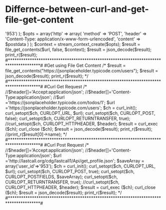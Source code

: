 # Differnce-between-curl-and-get-file-get-content


<?php 

/*

# Differnce between curl and get file get content
=================================================

1. Curl is a much faster alternative to file_get_contents.

2. file_get_contents - It is a function to get the contents of a file but  curl - It is a library to do more operations,
   for example get the contents like file_get_contents, sending and receiving data from one site to another site.
   
3. it also supports different types of protocols like http, https, ftp, gopher, telnet, dict, file, and ldap. 
curl also supports HTTPS certificates, HTTP POST, HTTP PUT, FTP uploading HTTP form based upload, proxies, cookies.



*/

#**************************************************************************************#

	#Post using File Get Content
	
	$url= 'http://lastcall.org/cdg/lastcall1/Api/get_profile.json';
	
	
	$postdata = http_build_query(
    array('user_id'=>'953')
	);

	$opts = array('http' =>
		array(
			'method'  => 'POST',
			'header'  => 'Content-Type: application/x-www-form-urlencoded',
			'content' => $postdata
		)
	);

	$context  = stream_context_create($opts);

	$result = file_get_contents($url, false, $context);
	$result = json_decode($result);
	print_r($result);


#**************************************************************************************#
    
	#Get using File Get Content
	
	/*
	$result = file_get_contents("https://jsonplaceholder.typicode.com/users");
	$result = json_decode($result);
	print_r($result); 
	*/


#**************************************************************************************#

	#Curl Get Request
	
	/*
	//$header[]='Accept:application/json';
	//$header[]='Content-Type:application/json';


	//$url ='https://jsonplaceholder.typicode.com/todos/1';
	$url ='https://jsonplaceholder.typicode.com/users';


	$ch = curl_init();
    curl_setopt($ch, CURLOPT_URL, $url);
	curl_setopt($ch, CURLOPT_POST, false);
	curl_setopt($ch, CURLOPT_RETURNTRANSFER, true);
	//curl_setopt($ch, CURLOPT_HTTPHEADER, $header);

	$result = curl_exec ($ch);
	curl_close ($ch);
	$result = json_decode($result);
	print_r($result); 
	//print_r($result[0]->name); 
	*/
	
#**************************************************************************************#

	#Curl Post Request
	
	/*
	//$header[]='Accept:application/json';
	//$header[]='Content-Type:application/json';

	$url ='http://lastcall.org/cdg/lastcall1/Api/get_profile.json';

	$saveArray = array('user_id'=>'953');
	$ch = curl_init();
    curl_setopt($ch, CURLOPT_URL, $url);
	curl_setopt($ch, CURLOPT_POST, true);
	curl_setopt($ch, CURLOPT_POSTFIELDS, $saveArray);
	curl_setopt($ch, CURLOPT_RETURNTRANSFER, true);
	//curl_setopt($ch, CURLOPT_HTTPHEADER, $header);

	$result = curl_exec ($ch);
	curl_close ($ch);
	$result = json_decode($result);
	print_r($result);
	*/
#**************************************************************************************#	
